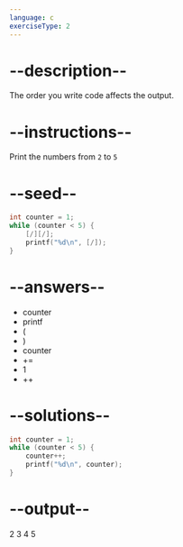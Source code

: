 ```yaml
---
language: c
exerciseType: 2
---
```


# --description--

The order you write code affects the output.

# --instructions--

Print the numbers from `2` to `5`

# --seed--

```c
int counter = 1;
while (counter < 5) {
    [/][/];
    printf("%d\n", [/]);
}
```

# --answers--

- counter
- printf
- (
- )
- counter
-  += 
- 1
- ++

# --solutions--

```c
int counter = 1;
while (counter < 5) {
    counter++;
    printf("%d\n", counter);
}
```

# --output--

2
3
4
5
